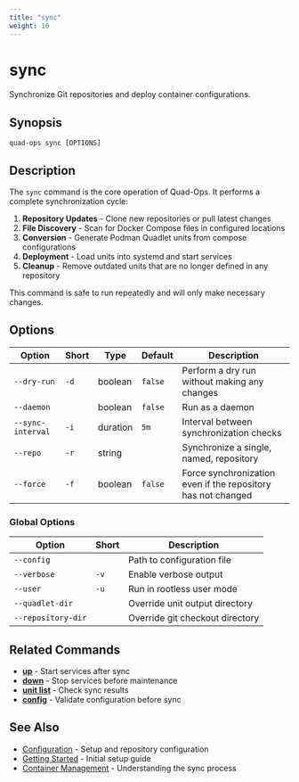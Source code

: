 ```yaml
---
title: "sync"
weight: 10
---
```


# sync

Synchronize Git repositories and deploy container configurations.

## Synopsis

```
quad-ops sync [OPTIONS]
```

## Description

The `sync` command is the core operation of Quad-Ops. It performs a complete synchronization cycle:

1. **Repository Updates** - Clone new repositories or pull latest changes
2. **File Discovery** - Scan for Docker Compose files in configured locations
3. **Conversion** - Generate Podman Quadlet units from compose configurations
4. **Deployment** - Load units into systemd and start services
5. **Cleanup** - Remove outdated units that are no longer defined in any repository

This command is safe to run repeatedly and will only make necessary changes.

## Options

| Option | Short | Type | Default | Description |
|--------|-------|------|---------|-------------|
| `--dry-run` | `-d` | boolean | `false` | Perform a dry run without making any changes |
| `--daemon` | | boolean | `false` | Run as a daemon |
| `--sync-interval` | `-i` | duration | `5m` | Interval between synchronization checks |
| `--repo` | `-r` | string | | Synchronize a single, named, repository |
| `--force` | `-f` | boolean | `false` | Force synchronization even if the repository has not changed |

### Global Options

| Option | Short | Description |
|--------|-------|-------------|
| `--config` | | Path to configuration file |
| `--verbose` | `-v` | Enable verbose output |
| `--user` | `-u` | Run in rootless user mode |
| `--quadlet-dir` | | Override unit output directory |
| `--repository-dir` | | Override git checkout directory |

## Related Commands

- **[up](up)** - Start services after sync
- **[down](down)** - Stop services before maintenance
- **[unit list](unit-list)** - Check sync results
- **[config](config)** - Validate configuration before sync

## See Also

- [Configuration](../configuration) - Setup and repository configuration
- [Getting Started](../getting-started) - Initial setup guide
- [Container Management](../container-management) - Understanding the sync process